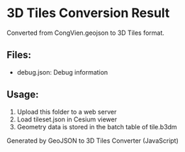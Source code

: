 # 3D Tiles Conversion Result

Converted from CongVien.geojson to 3D Tiles format.

## Files:
- debug.json: Debug information


## Usage:
1. Upload this folder to a web server
2. Load tileset.json in Cesium viewer
3. Geometry data is stored in the batch table of tile.b3dm

Generated by GeoJSON to 3D Tiles Converter (JavaScript)

